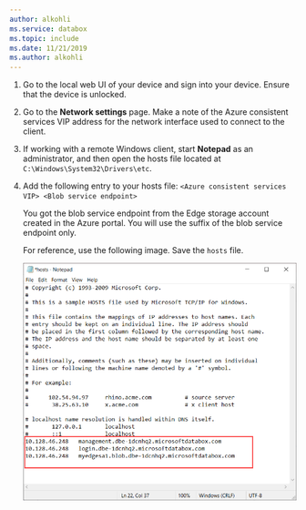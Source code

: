 ```yaml
---
author: alkohli
ms.service: databox  
ms.topic: include
ms.date: 11/21/2019
ms.author: alkohli
---
```


1. Go to the local web UI of your device and sign into your device. Ensure that the device is unlocked.

2. Go to the **Network settings** page. Make a note of the Azure consistent services VIP address for the network interface used to connect to the client.

3. If working with a remote Windows client, start **Notepad** as an administrator, and then open the hosts file located at `C:\Windows\System32\Drivers\etc`.

4. Add the following entry to your hosts file: `<Azure consistent services VIP> <Blob service endpoint>`

    You got the blob service endpoint from the Edge storage account created in the Azure portal. You will use the suffix of the blob service endpoint only.

    For reference, use the following image. Save the `hosts` file.

    ![Modify hosts file on Windows client](media/azure-stack-edge-gateway-add-device-ip-address-blob-service-endpoint/hosts-file-1.png)